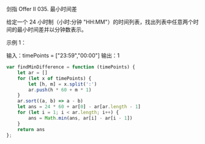 剑指 Offer II 035. 最小时间差

给定一个 24 小时制（小时:分钟 "HH:MM"）的时间列表，找出列表中任意两个时间的最小时间差并以分钟数表示。

 

示例 1：

输入：timePoints = ["23:59","00:00"]
输出：1
```js
var findMinDifference = function (timePoints) {
    let ar = []
    for (let x of timePoints) {
        let [h, m] = x.split(':')
        ar.push(h * 60 + m * 1)
    }
    ar.sort((a, b) => a - b)
    let ans = 24 * 60 + ar[0] - ar[ar.length - 1]
    for (let i = 1; i < ar.length; i++) {
        ans = Math.min(ans, ar[i] - ar[i - 1])
    }
    return ans
};
```